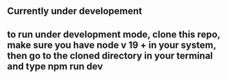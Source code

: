 ## Currently under developement
## to run under development mode, clone this repo, make sure you have node v 19 + in your system, then go to the cloned directory in your terminal and type npm run dev
